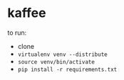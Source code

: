kaffee
======

to run:

- clone
- `virtualenv venv --distribute`
- `source venv/bin/activate`
- `pip install -r requirements.txt`
